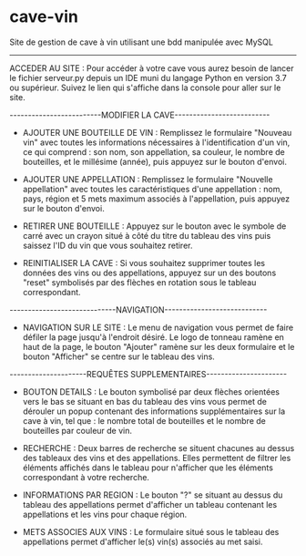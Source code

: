 # cave-vin
Site de gestion de cave à vin utilisant une bdd manipulée avec MySQL

-------------------------------------------------------------------

ACCEDER AU SITE :
Pour accéder à votre cave vous aurez besoin de lancer le fichier 
serveur.py depuis un IDE muni du langage Python en version 3.7 ou 
supérieur. Suivez le lien qui s'affiche dans la console pour aller
sur le site.

-------------------------MODIFIER LA CAVE--------------------------

- AJOUTER UNE BOUTEILLE DE VIN :
Remplissez le formulaire "Nouveau vin" avec toutes les informations 
nécessaires à l'identification d'un vin, ce qui comprend : son nom, 
son appellation, sa couleur, le nombre de bouteilles, et le millésime
(année), puis appuyez sur le bouton d'envoi.

- AJOUTER UNE APPELLATION :
Remplissez le formulaire "Nouvelle appellation" avec toutes les
caractéristiques d'une appellation : nom, pays, région et 5 mets
maximum associés à l'appellation, puis appuyez sur le bouton d'envoi.

- RETIRER UNE BOUTEILLE :
Appuyez sur le bouton avec le symbole de carré avec un crayon situé
à côté du titre du tableau des vins puis saissez l'ID du vin que vous 
souhaitez retirer.

- REINITIALISER LA CAVE :
Si vous souhaitez supprimer toutes les données des vins ou des appellations, 
appuyez sur un des boutons "reset" symbolisés par des flèches en rotation 
sous le tableau correspondant.

-----------------------------NAVIGATION----------------------------

- NAVIGATION SUR LE SITE :
Le menu de navigation vous permet de faire défiler la page jusqu'à
l'endroit désiré. Le logo de tonneau ramène en haut de la page,
le bouton "Ajouter" ramène sur les deux formulaire et le bouton
"Afficher" se centre sur le tableau des vins.

---------------------REQUÊTES SUPPLEMENTAIRES----------------------

- BOUTON DETAILS :
Le bouton symbolisé par deux flèches orientées vers le bas
se situant en bas du tableau des vins vous permet de dérouler un popup 
contenant des informations supplémentaires sur la cave à vin, tel que : 
le nombre total de bouteilles et le nombre de bouteilles par couleur 
de vin.

- RECHERCHE :
Deux barres de recherche se situent chacunes au dessus des tableaux
des vins et des appellations. Elles permettent de filtrer les
éléments affichés dans le tableau pour n'afficher que les éléments
correspondant à votre recherche.

- INFORMATIONS PAR REGION :
Le bouton "?" se situant au dessus du tableau des appellations
permet d'afficher un tableau contenant les appellations et les
vins pour chaque région.

- METS ASSOCIES AUX VINS :
Le formulaire situé sous le tableau des appellations permet d'afficher
le(s) vin(s) associés au met saisi.
